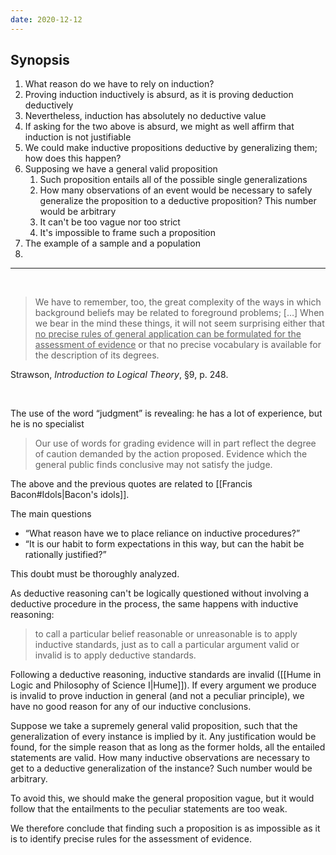 ```yaml
---
date: 2020-12-12
---
```

## Synopsis
1. What reason do we have to rely on induction?
2. Proving induction inductively is absurd, as it is proving deduction deductively
3. Nevertheless, induction has absolutely no deductive value
4. If asking for the two above is absurd, we might as well affirm that induction is not justifiable
5. We could make inductive propositions deductive by generalizing them; how does this happen?
6. Supposing we have a general valid proposition
	1. Such proposition entails all of the possible single generalizations
	2. How many observations of an event would be necessary to safely generalize the proposition to a deductive proposition? This number would be arbitrary
	3. It can't be too vague nor too strict
	4. It's impossible to frame such a proposition
7. The example of a sample and a population
8. 

---

<br>

> We have to remember, too, the great complexity of the ways in which background beliefs may be related to foreground problems; \[…\] When we bear in the mind these things, it will not seem surprising either that <u>no precise rules of general application can be formulated for the assessment of evidence</u> or that no precise vocabulary is available for the description of its degrees.

<p class="cite">Strawson, <cite>Introduction to Logical Theory</cite>, §9, p. 248.</p>

<br>

The use of the word <q>judgment</q> is revealing: he has a lot of experience, but he is no specialist

> Our use of words for grading evidence will in part reflect the degree of caution demanded by the action proposed. Evidence which the general public finds conclusive may not satisfy the judge.

The above and the previous quotes are related to [[Francis Bacon#Idols|Bacon's idols]].

The main questions
- <q>What reason have we to place reliance on inductive procedures?</q>
- <q>It is our habit to form expectations in this way, but can the habit be rationally justified?</q>

This doubt must be thoroughly analyzed.

As deductive reasoning can't be logically questioned without involving a deductive procedure in the process, the same happens with inductive reasoning:

> to call a particular belief reasonable or unreasonable is to apply inductive standards, just as to call a particular argument valid or invalid is to apply deductive standards.

Following a deductive reasoning, inductive standards are invalid ([[Hume in Logic and Philosophy of Science I|Hume]]). If every argument we produce is invalid to prove induction in general (and not a peculiar principle), we have no good reason for any of our inductive conclusions.

Suppose we take a supremely general valid proposition, such that the generalization of every instance is implied by it. Any justification would be found, for the simple reason that as long as the former holds, all the entailed statements are valid. How many inductive observations are necessary to get to a deductive generalization of the instance? Such number would be arbitrary.

To avoid this, we should make the general proposition vague, but it would follow that the entailments to the peculiar statements are too weak.

We therefore conclude that finding such a proposition is as impossible as it is to identify precise rules for the assessment of evidence.